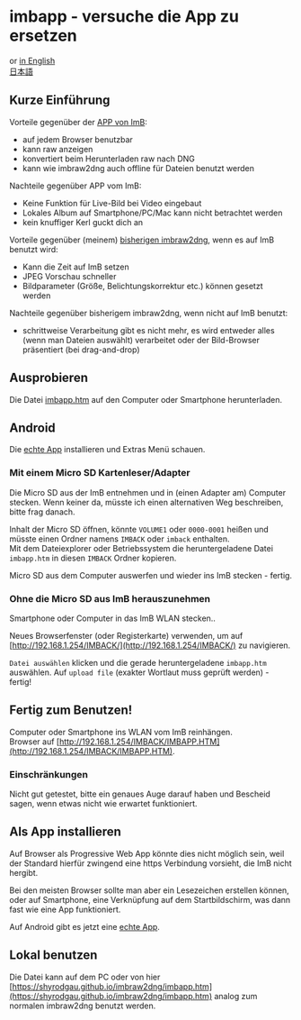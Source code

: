 <!-- SPDX-License-Identifier: 0BSD -->
# imbapp - versuche die App zu ersetzen

or [in English](https://shyrodgau.github.io/imbraw2dng/imbapp)  
 [日本語](https://shyrodgau.github.io/imbraw2dng/imbapp_ja)

## Kurze Einführung

Vorteile gegenüber der [APP von ImB](https://imback.eu/home/app/):
- auf jedem Browser benutzbar
- kann raw anzeigen
- konvertiert beim Herunterladen raw nach DNG
- kann wie imbraw2dng auch offline für Dateien benutzt werden

Nachteile gegenüber APP vom ImB:
- Keine Funktion für Live-Bild bei Video eingebaut
- Lokales Album auf Smartphone/PC/Mac kann nicht betrachtet werden
- kein knuffiger Kerl guckt dich an

Vorteile gegenüber (meinem) [bisherigen imbraw2dng](https://shyrodgau.github.io/imbraw2dng/imbraw2dng.html), wenn es auf ImB benutzt wird:
- Kann die Zeit auf ImB setzen
- JPEG Vorschau schneller
- Bildparameter (Größe, Belichtungskorrektur etc.) können gesetzt werden


Nachteile gegenüber bisherigem imbraw2dng, wenn nicht auf ImB benutzt:
- schrittweise Verarbeitung gibt es nicht mehr, es wird entweder alles (wenn man Dateien auswählt) verarbeitet oder der Bild-Browser präsentiert (bei drag-and-drop)

## Ausprobieren

Die Datei [imbapp.htm](https://github.com/shyrodgau/imbraw2dng/raw/master/imbapp.htm) auf den Computer oder Smartphone herunterladen.

## Android

Die [echte App](https://shyrodgau.github.io/imbraw2dng/cordova/imbapp/apk/imbapp.apk) installieren und Extras Menü schauen.

### Mit einem Micro SD Kartenleser/Adapter

Die Micro SD aus der ImB entnehmen und in (einen Adapter am) Computer stecken. Wenn keiner da, müsste ich einen alternativen Weg beschreiben, bitte frag danach.

Inhalt der Micro SD öffnen, könnte `VOLUME1`  oder `0000-0001` heißen und müsste einen Ordner namens `IMBACK` oder `imback` enthalten.  
Mit dem Dateiexplorer oder Betriebssystem die heruntergeladene Datei `imbapp.htm` in diesen `IMBACK` Ordner kopieren.  
<!--Und/oder diese Datei in `imbapp_de.html` umbenennen. (Achtung, `html` statt `htm`)-->

Micro SD aus dem Computer auswerfen und wieder ins ImB stecken - fertig.

### Ohne die Micro SD aus ImB herauszunehmen

Smartphone oder Computer in das ImB WLAN stecken..

Neues Browserfenster (oder Registerkarte) verwenden, um auf  [http://192.168.1.254/IMBACK/](http://192.168.1.254/IMBACK/) zu navigieren.

`Datei auswählen` klicken und die gerade heruntergeladene `imbapp.htm` auswählen. Auf `upload file` (exakter Wortlaut muss geprüft werden) - fertig!

## Fertig zum Benutzen!

Computer oder Smartphone ins WLAN vom ImB reinhängen.  
Browser auf [http://192.168.1.254/IMBACK/IMBAPP.HTM](http://192.168.1.254/IMBACK/IMBAPP.HTM)<!-- oder wenn umbenannt: [http://192.168.1.254/IMBACK/imbapp_de.html](http://192.168.1.254/IMBACK/imbapp_de.html)-->.

### Einschränkungen

Nicht gut getestet, bitte ein genaues Auge darauf haben und Bescheid sagen, wenn etwas nicht wie erwartet funktioniert.

## Als App installieren

Auf Browser als Progressive Web App könnte dies nicht möglich sein, weil der Standard hierfür zwingend eine https Verbindung vorsieht, die ImB nicht hergibt.

Bei den meisten Browser sollte man aber ein Lesezeichen erstellen können, oder auf Smartphone, eine Verknüpfung auf dem Startbildschirm, was dann fast wie eine App funktioniert.

Auf Android gibt es jetzt eine [echte App](https://shyrodgau.github.io/imbraw2dng/cordova/imbapp/apk/imbapp.apk).

## Lokal benutzen

Die Datei kann auf dem PC oder von hier [https://shyrodgau.github.io/imbraw2dng/imbapp.htm](https://shyrodgau.github.io/imbraw2dng/imbapp.htm) analog zum normalen imbraw2dng benutzt werden.
